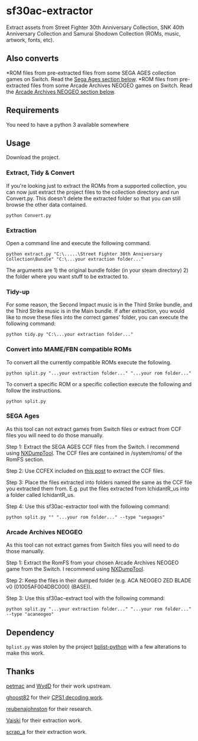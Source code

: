 # sf30ac-extractor
Extract assets from Street Fighter 30th Anniversary Collection, SNK 40th Anniversary Collection and Samurai Shodown Collection (ROMs, music, artwork, fonts, etc).

## Also converts
*ROM files from pre-extracted files from some SEGA AGES collection games on Switch. Read the [Sega Ages section below](#sega-ages).
*ROM files from pre-extracted files from some Arcade Archives NEOGEO games on Switch.  Read the [Arcade Archives NEOGEO section below](#arcade-archives-NEOGEO).

## Requirements
You need to have a python 3 available somewhere

## Usage
Download the project.

### Extract, Tidy & Convert
If you're looking just to extract the ROMs from a supported collection, you can now just extract the project files to the collection directory and run Convert.py.  This doesn't delete the extracted folder so that you can still browse the other data contained.

```
python Convert.py
```

### Extraction
Open a command line and execute the following command.

```
python extract.py "C:\.....\Street Fighter 30th Anniversary Collection\Bundle" "C:\...your extraction folder..."
```

The arguments are 1) the original bundle folder (in your steam directory) 2) the folder where you want stuff to be extracted to.

### Tidy-up
For some reason, the Second Impact music is in the Third Strike bundle, and the Third Strike music is in the Main bundle. If after extraction, you would like to move these files into the correct games' folder, you can execute the following command:

```
python tidy.py "C:\...your extraction folder..."
```

### Convert into MAME/FBN compatible ROMs
To convert all the currently compatible ROMs execute the following.

```
python split.py "...your extraction folder..." "...your rom folder..."
```
To convert a specific ROM or a specific collection execute the following and follow the instructions.
```
python split.py 
```

### SEGA Ages
As this tool can not extract games from Switch files or extract from CCF files you will need to do those manually.

Step 1:  Extract the SEGA AGES CCF files from the Switch.  I recommend using [NXDumpTool](https://github.com/DarkMatterCore/nxdumptool).  The CCF files are contained in /system/roms/ of the RomFS section.

Step 2:  Use CCFEX included on [this post](https://www.smspower.org/forums/post111289#111289) to extract the CCF files.

Step 3:  Place the files extracted into folders named the same as the CCF file you extracted them from.  E.g. put the files extracted from IchidantR_us into a folder called IchidantR_us.

Step 4:  Use this sf30ac-extractor tool with the following command:
```
python split.py "" "...your rom folder..." --type "segaages"
```

### Arcade Archives NEOGEO
As this tool can not extract games from Switch files you will need to do those manually.

Step 1:  Extract the RomFS from your chosen Arcade Archives NEOGEO game from the Switch.  I recommend using [NXDumpTool](https://github.com/DarkMatterCore/nxdumptool).

Step 2:  Keep the files in their dumped folder (e.g. ACA NEOGEO ZED BLADE v0 (01005AF004DBC000) (BASE)).

Step 3:  Use this sf30ac-extract tool with the following command:
```
python split.py "...your extraction folder..." "...your rom folder..." --type "acaneogeo"
```



## Dependency
`bplist.py` was stolen by the project [bplist-python](https://github.com/farcaller/bplist-python) with a few alterations to make this work.

## Thanks
[petmac](https://github.com/petmac) and [WydD](https://github.com/WydD) for their work upstream.

[ghoost82](https://github.com/ghoost82) for their [CPS1 decoding work](https://github.com/WydD/sf30ac-extractor/issues/2#issuecomment-590633771).

[reubenajohnston](https://github.com/reubenajohnston) for their research.

[Vaiski](https://gitlab.com/vaiski) for their extraction work.

[scrap_a](http://blog.livedoor.jp/scrap_a) for their extraction work.
